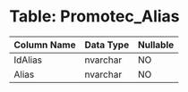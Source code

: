 # Table: Promotec_Alias

| Column Name | Data Type | Nullable |
|-------------|-----------|----------|
| IdAlias | nvarchar | NO |
| Alias | nvarchar | NO |
